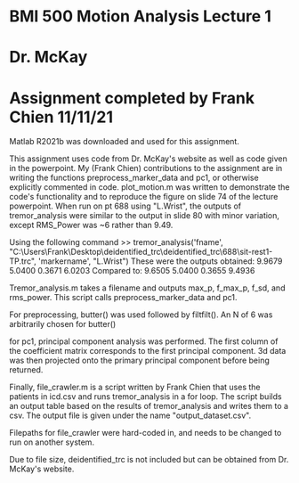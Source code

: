 # BMI 500 Motion Analysis Lecture 1
# Dr. McKay
# Assignment completed by Frank Chien 11/11/21

Matlab R2021b was downloaded and used for this assignment. 

This assignment uses code from Dr. McKay's website as well as code given in the powerpoint. My (Frank Chien) contributions to the assignment are in writing the functions preprocess_marker_data and pc1, or otherwise explicitly commented in code. plot_motion.m was written to demonstrate the code's functionality and to reproduce the figure on slide 74 of the lecture powerpoint.
When run on pt 688  using "L.Wrist", the outputs of tremor_analysis were similar to the output in slide 80 with minor variation, except RMS_Power was ~6 rather than 9.49.

Using the following command >> tremor_analysis('fname', "C:\Users\Frank\Desktop\deidentified_trc\deidentified_trc\688\sit-rest1-TP.trc", 'markername', "L.Wrist")
These were the outputs obtained:    9.9679    5.0400    0.3671    6.0203
Compared to: 9.6505	5.0400	0.3655	9.4936

Tremor_analysis.m takes a filename and outputs max_p, f_max_p, f_sd, and rms_power. This script calls preprocess_marker_data and pc1.

For preprocessing, butter() was used followed by filtfilt(). An N of 6 was arbitrarily chosen for butter()

for pc1, principal component analysis was performed. The first column of the coefficient matrix corresponds to the first principal component. 3d data was then projected onto the primary principal component before being returned.

Finally, file_crawler.m is a script written by Frank Chien that uses the patients in icd.csv and runs tremor_analysis in a for loop. The script builds an output table based on the results of tremor_analysis and writes them to a csv. The output file is given under the name "output_dataset.csv".

Filepaths for file_crawler were hard-coded in, and needs to be changed to run on another system.

Due to file size, deidentified_trc is not included but can be obtained from Dr. McKay's website.